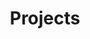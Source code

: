 ---
layout:          projects
title:           Projects
show_collection: projects
featured:        False
---